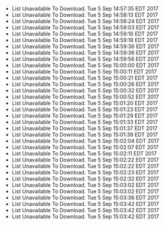 *  List Unavailable To Download. Tue 5 Sep 14:57:35 EDT 2017
*  List Unavailable To Download. Tue 5 Sep 14:58:13 EDT 2017
*  List Unavailable To Download. Tue 5 Sep 14:58:24 EDT 2017
*  List Unavailable To Download. Tue 5 Sep 14:59:03 EDT 2017
*  List Unavailable To Download. Tue 5 Sep 14:59:16 EDT 2017
*  List Unavailable To Download. Tue 5 Sep 14:59:18 EDT 2017
*  List Unavailable To Download. Tue 5 Sep 14:59:36 EDT 2017
*  List Unavailable To Download. Tue 5 Sep 14:59:36 EDT 2017
*  List Unavailable To Download. Tue 5 Sep 14:59:56 EDT 2017
*  List Unavailable To Download. Tue 5 Sep 15:00:00 EDT 2017
*  List Unavailable To Download. Tue 5 Sep 15:00:11 EDT 2017
*  List Unavailable To Download. Tue 5 Sep 15:00:21 EDT 2017
*  List Unavailable To Download. Tue 5 Sep 15:00:26 EDT 2017
*  List Unavailable To Download. Tue 5 Sep 15:00:32 EDT 2017
*  List Unavailable To Download. Tue 5 Sep 15:00:52 EDT 2017
*  List Unavailable To Download. Tue 5 Sep 15:01:20 EDT 2017
*  List Unavailable To Download. Tue 5 Sep 15:01:23 EDT 2017
*  List Unavailable To Download. Tue 5 Sep 15:01:29 EDT 2017
*  List Unavailable To Download. Tue 5 Sep 15:01:33 EDT 2017
*  List Unavailable To Download. Tue 5 Sep 15:01:37 EDT 2017
*  List Unavailable To Download. Tue 5 Sep 15:01:39 EDT 2017
*  List Unavailable To Download. Tue 5 Sep 15:02:04 EDT 2017
*  List Unavailable To Download. Tue 5 Sep 15:02:07 EDT 2017
*  List Unavailable To Download. Tue 5 Sep 15:02:11 EDT 2017
*  List Unavailable To Download. Tue 5 Sep 15:02:22 EDT 2017
*  List Unavailable To Download. Tue 5 Sep 15:02:22 EDT 2017
*  List Unavailable To Download. Tue 5 Sep 15:02:23 EDT 2017
*  List Unavailable To Download. Tue 5 Sep 15:02:32 EDT 2017
*  List Unavailable To Download. Tue 5 Sep 15:03:02 EDT 2017
*  List Unavailable To Download. Tue 5 Sep 15:03:02 EDT 2017
*  List Unavailable To Download. Tue 5 Sep 15:03:36 EDT 2017
*  List Unavailable To Download. Tue 5 Sep 15:03:42 EDT 2017
*  List Unavailable To Download. Tue 5 Sep 15:03:42 EDT 2017
*  List Unavailable To Download. Tue 5 Sep 15:03:42 EDT 2017
